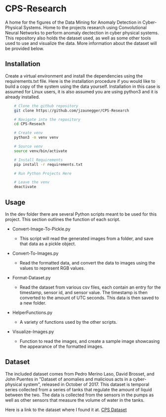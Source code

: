 # CPS-Research
A home for the figures of the Data Mining for Anomaly Detection in Cyber-Physical Systems. Home to the projects research using Convolutional Neural Networks to perform anomaly dectection in cyber physical systems. This repository also holds the dataset used, as well as some other tools used to use and visualize the data. More information about the dataset will be provided below.

## Installation
Create a virtual environment and install the dependencies using the requirements.txt file. Here is the installation procedure if you would like to build a copy of the system using the data yourself. Installation in this case is assumed for Linux users, it is also assumed you are using python3 and it is already installed.

```bash
    # Clone the github repository
    git clone https://github.com/jzaunegger/CPS-Research

    # Navigate into the repository
    cd CPS-Reseach    

    # Create venv
    python3 -m venv venv

    # Source venv
    source venv/bin/activate

    # Install Requirements
    pip install -r requirements.txt

    # Run Python Projects Here

    # Leave the venv
    deactivate
```

## Usage
In the dev folder there are several Python scripts meant to be used for this project. This section outlines the function of each script.
* Convert-Image-To-Pickle.py
    * This script will read the generated images from a folder, and save that data as a pickle object.

* Convert-To-Images.py
    * Read the formatted data, and convert the data to images using the values to represent RGB values.

* Format-Dataset.py
    * Read the dataset from various csv files, each contain an entry for the timestamp, sensor id, and sensor value. The timestamp is then converted to the amount of UTC seconds. This data is then saved to a new folder.

* HelperFunctions.py
    * A variety of functions used by the other scripts.

* Visualize-Images.py
    * Function to read the images, and create a sample image showcasing the appearance of the formatted images.

## Dataset
The included dataset comes from Pedro Merino Laso, David Brosset, and John Puentes in "Dataset of anomalies and malicious acts in a cyber-physical system", released in October of 2017. This dataset is temporal series collected from a series of tanks that regulate the amount of liquid between the two. The data is collected from the sensors in the pumps as well as other sensors that measure the volume of water in the tanks. 

Here is a link to the dataset where I found it at.
[CPS Dataset](https://www.sciencedirect.com/science/article/pii/S2352340917303402?via%3Dihub)